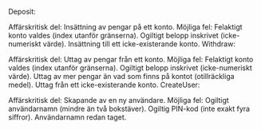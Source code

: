 Deposit:

Affärskritisk del: Insättning av pengar på ett konto.
Möjliga fel:
Felaktigt konto valdes (index utanför gränserna).
Ogiltigt belopp inskrivet (icke-numeriskt värde).
Insättning till ett icke-existerande konto.
Withdraw:

Affärskritisk del: Uttag av pengar från ett konto.
Möjliga fel:
Felaktigt konto valdes (index utanför gränserna).
Ogiltigt belopp inskrivet (icke-numeriskt värde).
Uttag av mer pengar än vad som finns på kontot (otillräckliga medel).
Uttag från ett icke-existerande konto.
CreateUser:

Affärskritisk del: Skapande av en ny användare.
Möjliga fel:
Ogiltigt användarnamn (mindre än två bokstäver).
Ogiltig PIN-kod (inte exakt fyra siffror).
Användarnamn redan taget.
